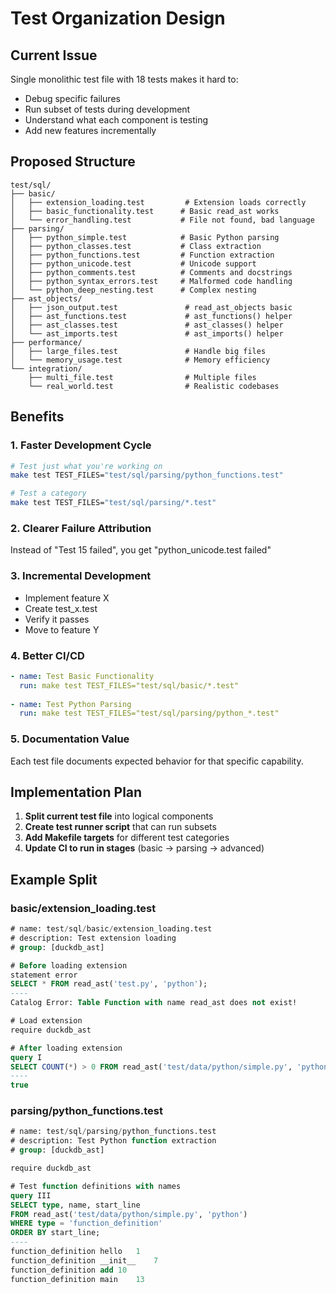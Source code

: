 # Test Organization Design

## Current Issue
Single monolithic test file with 18 tests makes it hard to:
- Debug specific failures
- Run subset of tests during development
- Understand what each component is testing
- Add new features incrementally

## Proposed Structure

```
test/sql/
├── basic/
│   ├── extension_loading.test         # Extension loads correctly
│   ├── basic_functionality.test      # Basic read_ast works
│   └── error_handling.test           # File not found, bad language
├── parsing/
│   ├── python_simple.test            # Basic Python parsing
│   ├── python_classes.test           # Class extraction
│   ├── python_functions.test         # Function extraction  
│   ├── python_unicode.test           # Unicode support
│   ├── python_comments.test          # Comments and docstrings
│   ├── python_syntax_errors.test     # Malformed code handling
│   └── python_deep_nesting.test      # Complex nesting
├── ast_objects/
│   ├── json_output.test               # read_ast_objects basic
│   ├── ast_functions.test             # ast_functions() helper
│   ├── ast_classes.test               # ast_classes() helper
│   └── ast_imports.test               # ast_imports() helper
├── performance/
│   ├── large_files.test               # Handle big files
│   └── memory_usage.test              # Memory efficiency
└── integration/
    ├── multi_file.test                # Multiple files
    └── real_world.test                # Realistic codebases
```

## Benefits

### 1. Faster Development Cycle
```bash
# Test just what you're working on
make test TEST_FILES="test/sql/parsing/python_functions.test"

# Test a category
make test TEST_FILES="test/sql/parsing/*.test"
```

### 2. Clearer Failure Attribution
Instead of "Test 15 failed", you get "python_unicode.test failed"

### 3. Incremental Development
- Implement feature X
- Create test_x.test
- Verify it passes
- Move to feature Y

### 4. Better CI/CD
```yaml
- name: Test Basic Functionality
  run: make test TEST_FILES="test/sql/basic/*.test"
  
- name: Test Python Parsing  
  run: make test TEST_FILES="test/sql/parsing/python_*.test"
```

### 5. Documentation Value
Each test file documents expected behavior for that specific capability.

## Implementation Plan

1. **Split current test file** into logical components
2. **Create test runner script** that can run subsets
3. **Add Makefile targets** for different test categories
4. **Update CI to run in stages** (basic → parsing → advanced)

## Example Split

### basic/extension_loading.test
```sql
# name: test/sql/basic/extension_loading.test
# description: Test extension loading
# group: [duckdb_ast]

# Before loading extension
statement error
SELECT * FROM read_ast('test.py', 'python');
----
Catalog Error: Table Function with name read_ast does not exist!

# Load extension
require duckdb_ast

# After loading extension
query I
SELECT COUNT(*) > 0 FROM read_ast('test/data/python/simple.py', 'python');
----
true
```

### parsing/python_functions.test
```sql
# name: test/sql/parsing/python_functions.test  
# description: Test Python function extraction
# group: [duckdb_ast]

require duckdb_ast

# Test function definitions with names
query III
SELECT type, name, start_line
FROM read_ast('test/data/python/simple.py', 'python')
WHERE type = 'function_definition'
ORDER BY start_line;
----
function_definition	hello	1
function_definition	__init__	7
function_definition	add	10
function_definition	main	13
```